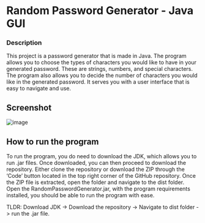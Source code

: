 # Random Password Generator - Java GUI

### Description 
  This project is a password generator that is made in Java. The program allows you to choose the types of characters you would like to have in your generated password. These are strings, numbers, and special characters. The program also allows you to decide the number of characters you would like in the generated password. It serves you with a user interface that is easy to navigate and use.


## Screenshot
![image](https://user-images.githubusercontent.com/53817791/200108106-4ac85be0-a76a-405c-89b1-6f9a0094d4a5.png)

## How to run the program
  To run the program, you do need to download the JDK, which allows you to run .jar files. Once downloaded, you can then proceed to download the repository. Either clone the repository or download the ZIP through the ‘Code’ button located in the top right corner of the GitHub repository. Once the ZIP file is extracted, open the folder and navigate to the dist folder. Open the RandomPasswordGenerator.jar, with the program requirements installed, you should be able to run the program with ease.

TLDR:
  Download JDK -> Download the repository -> Navigate to dist folder -> run the .jar file.
